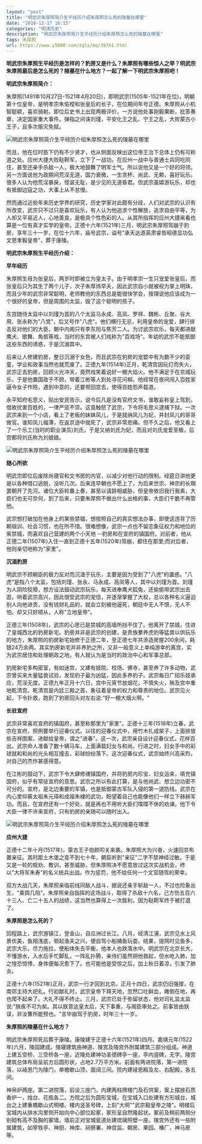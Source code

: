 ```yaml
---
layout: "post"
title: "明武宗朱厚照简介生平经历介绍朱厚照怎么死的陵墓在哪里"
date: "2018-12-17 16:15"
categories: "明清历史"
description: "明武宗朱厚照简介生平经历介绍朱厚照怎么死的陵墓在哪里"
tags: 朱厚照
url: https://www.y5000.com/zgls/mq/39741.html
---
```






**明武宗朱厚照生平经历是怎样的？豹房又是什么？朱厚照有哪些惊人之举？明武宗朱厚照最后是怎么死的？陵墓在什么地方？一起了解一下明武宗朱厚照吧！**

 **明武宗朱厚照简介：**

朱厚照(1491年10月27日-1521年4月20日)，即明武宗(1505年-1521年在位)，明朝第十位皇帝，是明孝宗朱佑樘和张皇后的长子，在位期间年号正德。朱厚照从小机智聪颖，喜欢骑射。即位后史书上出现两极评价，一方说他处事刚毅果断，批答奏章，决定国家重大事件。弹指之间诛刘瑾，平安化王之乱、宁王之乱，大败蒙古小王子，且多次赈灾免赋。

![明武宗朱厚照简介生平经历介绍朱厚照怎么死的陵墓在哪里](https://img.y5000.com/uploads/allimg/190107/266e7fe6ef31731dde9ce4344d16a398.jpg)

而且，他在位时臣下仍有不少贤才，也从侧面反映出这位帝王治下总体上仍有可称道之处。应州大捷大败鞑靼军，立下了一战功。在应州一战中与普通士兵同吃同住，甚至还亲手杀敌一人，极大地鼓舞了明军士气。所以说他又是一个好的将领。另一方面说他为政期间荒淫无道，国力衰微，一生贪杯、尚武、无赖，喜好玩乐。很多人认为他荒淫暴戾，怪诞无耻，是少见的无道昏君。但武宗虽嬉游玩乐，却也有抵御边寇之功，大事上从不怠慢。

然而通过近些年来历史学界的研究，历史学家对此颇有分歧，人们对武宗的认识有所改变，武宗只不过只是喜欢玩乐，有人认为他追求个性解放，追求自由平等，为人却又平易近人，心地善良，是极具个性色彩的人。从其所指挥的应州大捷来看也算是一位有真才实学的皇帝。正德十六年(1521年)三月，明武宗朱厚照驾崩于豹房，享年三十一岁，在位十六年，庙号武宗，谥号"承天达道英肃睿哲昭德显功弘文思孝毅皇帝"，葬于康陵。

 **明武宗朱厚照生平经历介绍：**

 **早年经历**

朱厚照生母为张皇后，两岁时即被立为皇太子。由于明孝宗一生只宠爱张皇后，而张皇后只为其生了两个儿子，次子朱厚炜早夭，因此武宗自小就被视为掌上明珠，而且少年的武宗非常聪明，老师教他的东西总是能很快学会，按理说他应该成为一个很好的皇帝，但是周围的太监，毁了这个聪明的孩子。

东宫随侍太监中以刘瑾为首的八个太监马永成、高凤、罗祥、魏彬、丘聚、谷大用、张永称为"八党"，后又号作"八虎"。他们横行无忌，利用皇帝的宠爱，肆行排击反对他们的大臣，朝中内阁只有李东阳与焦芳二人。为讨武宗欢乐，每天都进献鹰犬、歌舞、角抵等戏，当时的东宫被人们戏称为"百戏场"。年幼的武宗不能抵御这些东西的诱惑，于是沉溺其中。

后来让人修建豹房，整日沉溺于女色，而且武宗在豹房的宠嬖中有为数不少的娈童，学业和政事当然也就荒废了。正德九年(1514年)正月，乾清宫因玩灯而失火，武宗正去豹房，回顾火光冲天，竟然戏笑着说好一棚大焰火。他不满足于在京城玩乐，于是他置国政于不顾，带着江彬等人到处寻花问柳。他经常在夜间闯入百姓家逼令女子作陪，遇到中意的，还要带回宫去，使得百姓怨声载道。

永平知府毛思义，贴出安民告示，说今后凡是没有官府文书，谁敢妄称皇上驾到，借故扰害百姓的，一律严惩不贷。这竟触怒了武宗，下令将毛思义逮捕下狱。一次武宗来到一个小店，看上了老板的妹妹凤儿，于是就纳凤儿为妃，并封凤儿的哥哥做官。谁知凤儿福薄，在返京途中就死了，武宗非常悲痛。但不久之后，他又看上了一个乐工(当时的职业演员)刘氏，于是又纳刘氏为妃，而且对刘氏宠爱至极，后宫都将刘氏称为刘娘娘。

![明武宗朱厚照简介生平经历介绍朱厚照怎么死的陵墓在哪里](https://img.y5000.com/uploads/allimg/190107/247d0103717d82ff5e8fb02ef9bb43a5.jpg)

 **随心所欲**

明武宗即位后废除尚寝官和文书房的内官，以减少对他行动的限制。经筵日讲他更是以各种借口逃脱，没听几次。后来连早朝也不愿上了，为后来世宗、神宗的长期罢朝开了先河。诸位大臣轮番上奏，甚至以请辞相威胁，但皇帝依旧我行我素，大臣们也无可奈何，到了后来，只要朱厚照不做出什么出格的事，大臣们干脆不再管他。

武宗想打破加在他身上的某些禁锢，想按照自己的真实想法办事，即使这违背了历朝祖训、社会习惯，也在所不惜。很难想像，武宗一点也不留恋象征权力和地位的紫禁城，而喜欢自己营建的两个小天地
--豹房和在宣府的镇国府。对前者，他从正德二年(1507年)入住一直到正德十五年(1520年)驾崩，都住在那里;而对后者，他则亲切地称为"家里"。

 **沉湎豹房**

明武宗不顾朝臣的极力反对而沉湎于玩乐，主要是因为受到了"八虎"的蛊惑。"八虎"是指八个太监，包括刘瑾、张永、马永成、高凤等人，其中以刘瑾为首。刘瑾为人阴险狡猾，想方设法鼓动武宗玩乐，每天进奉鹰犬狐兔，还偷偷带武宗出去逛，哄着武宗高兴，因此很受武宗的宠信，并逐渐掌握了大权，总以各种名义逼迫别人向他进贡，没有钱财礼品的，就会立刻被他逼死，朝廷中无人不恨，无人不怕，却又只好顺从，人称"立地皇帝"。

正德三年(1508年)，武宗的心思已是禁城的高墙所挡不住了。他离开了禁城，住进了皇城西北的豹房新宅。豹房并非是武宗的创建，是贵族豢养虎豹等猛兽以供玩乐的地方，朱厚照的豹房新宅始修于正德二年，至正德七年共添造房屋200余间，耗银24万余两。其实豹房新宅并非养豹之所，又非一般意义上单纯游幸的离宫，实为武宗居住和处理朝政之地，有人就认为是当时的政治中心和军事总部。

豹房新宅多构密室，有如迷宫，又建有妓院、校场、佛寺，甚至养了许多动物，武宗曾买来大量猛兽试验，发现豹子最为凶猛，因此多养豹子。武宗每日广招乐妓承应，荒淫无度。正德九年正月十六日，宫中元宵节放烟花，不慎失火，殃及宫中重地乾清宫。乾清宫是内廷三殿之首，象征着皇帝的权力和尊贵的地位。武宗见火起，下令扑救，跑到了豹房回头对左右说:"好一棚大烟火啊。"

 **长驻宣府**

武宗非常喜欢宣府的镇国府，甚至称那里为"家里"。正德十三年(1518年)立春，武宗在宣府，照例要举行迎春仪式。以往的迎春仪式中，用竹木扎成架子，上面排放些吉祥图案，进献给皇帝，谓之"进春"。这一次，武宗亲自设计迎春仪式，花样百出。武宗命人准备了数十辆马车，上面满载妇女与和尚。行进之时，妇女手中的彩球就和和尚的光头相互撞击，彩球纷纷落下。这次迎春仪式，武宗始终兴高采烈，对自己的杰作甚感得意。

在江彬的鼓动下，武宗下令大肆修缮镇国府，并将豹房内珍宝、妇女运来，填充镇国府，似乎有常驻宣府的意思。武宗之所以有此打算，是与他尚武、想立边功密不可分的。宣府，是北边重要的军镇，也是抵御蒙古军队入侵的第一道防线。武宗在内心里仰慕太祖朱元璋和成祖朱棣的武功，盼望着自己也能像他们一样立下赫赫军功。而且，在宣府还有一个好处，就是再也不用听大臣们喋喋不休的劝谏。他下令大臣一律不许来宣府，只有豹房的亲随可以随时出入。

![明武宗朱厚照简介生平经历介绍朱厚照怎么死的陵墓在哪里](https://img.y5000.com/uploads/allimg/190107/35bcb876722e540aaab895c5b99960fc.jpg)

 **应州大捷**

正德十二年十月(1517年)，蒙古王子伯颜叩关来袭。朱厚照大为兴奋，火速回京布置亲征。其时距土木堡之变不到七十年，朝臣听到"亲征"二字不禁神经过敏。于是又是一轮的规劝、教训，甚至威胁，但朱厚照决不愿意放过这次实战机会，终以"大将军朱寿"的名义统兵出战。作为惩罚，他不给任何一个文官随驾的荣幸。

双方大战几天，朱厚照亲临前线同敌人战斗，据说还亲手斩敌一人，不过也险象丛生，"乘舆几陷"。朱厚照亲自指挥的这场战斗，取得了杀敌十六名，己方伤五百六十三人、亡二十五人的战绩，这当然也算得上一次胜利，因为鞑靼军终于被打退了。

 **朱厚照是怎么死的？**

回程路上，武宗游镇江，登金山，自瓜洲过长江。八月，经清江浦，武宗见水上风景优美，鱼翔浅底，顿起渔夫之兴，便自驾小船捕鱼玩耍。结果，提网时见鱼多，武宗大乐，尽力拖拉，使船体失去平衡，他本人也跌落水中。明武宗在北京长大，不懂游水，入水后手忙脚乱，一阵乱扑腾，亲侍们虽然把他救起，但水呛入肺，加之惶恐惊悸，身体便每况愈下了。也可能他是受惊之后，加上秋日着凉，引发了肺炎。  

正德十六年(1521年)正月，武宗一行才回到北京。正月十四日，武宗仍旧强撑，在南郊主持大祀礼。行初献礼时，武宗皇帝下拜天地，忽然口吐鲜血，瘫倒在地，再也爬不起来了。大礼不得不终止。三月，武宗已处于弥留状态，他对司礼监太监说:"朕疾不可为矣。其以朕意达皇太后，天下事重，与阁臣审处之。前事皆由朕误，非汝曹所能预也。"言毕崩驾于豹房，时年三十一岁。

 **朱厚照的陵墓在什么地方？**

明武宗朱厚照死后葬于康陵。康陵建于正德十六年(1521年)四月。嘉靖元年(1522年)六月，陵园建成。陵寝建筑由神道、陵宫及陵宫外附属建筑三部分组成。神道上建五空桥、三空桥各一座，近陵处建神功圣德碑亭一座，亭内竖碑，无字。陵宫建筑总体布局呈前方后圆形状，占地2.7万平方米。前面有两进院落，第一进院落，以祾恩门为陵门，单檐歇山顶，面阔三间。院内建祾恩殿及左、右配殿，各五间。

神帛炉两座。第二进院落，前设三座门，内建两柱牌楼门及石供案，案上摆放石质香炉一，烛台、花瓶各二。方院之后为圆形宝城，在宝城入口处建有方形城台，城台之上建重檐歇山式明楼。楼内竖圣号碑，上刻"大明""武宗毅皇帝之陵"。明楼后宝城内从排水沟里侧开始向中心部位起冢，冢形呈自然隆起状。冢前及稍前两侧分别砌有高不及胸的冢墙，墙前正对宝城瓮道处建琉璃照壁一座。陵宫外还有一些附属建筑，如宰牲亭、神厨、神库、祠祭署、神宫监、朝房、果园、榛厂、神马房等。
